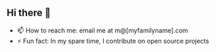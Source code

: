 ## Hi there 👋

- 📫 How to reach me: email me at m@[myfamilyname].com
- ⚡ Fun fact: In my spare time, I contribute on open source projects 
